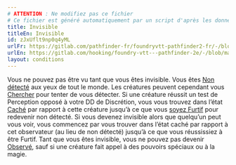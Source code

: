 ```yaml
---
# ATTENTION : Ne modifiez pas ce fichier
# Ce fichier est généré automatiquement par un script d'après les données du module Foundry VTT officiel et de sa traduction
title: Invisible
titleEn: Invisible
id: zJxUflt9np0q4yML
urlFr: https://gitlab.com/pathfinder-fr/foundryvtt-pathfinder2-fr/-/blob/master/data/conditionitems/zJxUflt9np0q4yML.htm
urlEn: https://gitlab.com/hooking/foundry-vtt---pathfinder-2e/-/blob/master/packs/data/conditionitems.db/invisible.json
layout: conditions
---
```

Vous ne pouvez pas être vu tant que vous êtes invisible. Vous êtes [Non détecté](non-détecté.html) aux yeux de tout le monde. Les créatures peuvent cependant vous [Chercher](../actions/chercher.html) pour tenter de vous détecter. Si une créature réussit un test de Perception opposé à votre DD de Discrétion, vous vous trouvez dans l’état [Caché](caché.html) par rapport à cette créature jusqu’à ce que vous [soyez Furtif](../actions/être-furtif.html) pour redevenir non détecté. Si vous devenez invisible alors que quelqu’un peut vous voir, vous commencez par vous trouver dans l’état caché par rapport à cet observateur (au lieu de non détecté) jusqu’à ce que vous réussissiez à être Furtif. Tant que vous êtes invisible, vous ne pouvez pas devenir [Observé](observé.html), sauf si une créature fait appel à des pouvoirs spéciaux ou à la magie.
